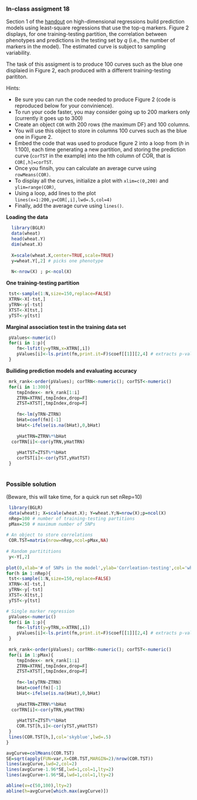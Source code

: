 ### In-class assigment 18

Section 1 of the [handout](https://github.com/gdlc/STAT_COMP/blob/master/HIGH_DIMENSIONAL_REGRESSION.pdf) on high-dimensional regressions build prediction models
using least-square regressions that use the top-q markers. Figure 2 displays, for one training-testing partition, the correlation between phenotypes and predictions in the testing set
by *q* (i.e., the number of markers in the model). The estimated curve is subject to sampling variability. 

The task of this assigment is to produce 100 curves such as the blue one displaied in Figure 2, each produced with a different training-testing parititon.


Hints:
   - Be sure you can run the code needed to produce Figure 2 (code is reproduced below for your convinience).
   - To run your code faster, you may consider going up to 200 markers only (currently it goes up to 300)
   - Create an object `COR` with 200 rows (the maximum DF) and 100 columns.
   - You will use this object to store in columns 100 curves such as the blue one in Figure 2.
   - Embed the code that was used to produce figure 2 into a loop from (*h* in 1:100), each time generating a new partition, and storing the prediction
   curve (`corTST` in the example) into the hth column of COR, that is `COR[,h]=corTST`.
   - Once you finsih, you can calculate an average curve using `rowMeans(COR)`.
   - To display all the curves, initialize a plot with `xlim=c(0,200)` and `ylim=range(COR)`,
   - Using a loop, add lines to the plot `lines(x=1:200,y=COR[,i],lwd=.5,col=4)`
   - Finally, add the average curve using `lines()`.
   
 
**Loading the data**
```r
  library(BGLR)
  data(wheat)
  head(wheat.Y)
  dim(wheat.X)
  
  X=scale(wheat.X,center=TRUE,scale=TRUE)
  y=wheat.Y[,2] # picks one phenotype
  
  N<-nrow(X) ; p<-ncol(X)
```

**One training-testing partition**

```r
 tst<-sample(1:N,size=150,replace=FALSE)
 XTRN<-X[-tst,]
 yTRN<-y[-tst]
 XTST<-X[tst,]
 yTST<-y[tst]
```

**Marginal association test in the training data set**

```r
 pValues<-numeric()
 for(i in 1:p){
	fm<-lsfit(y=yTRN,x=XTRN[,i])
	pValues[i]<-ls.print(fm,print.it=F)$coef[[1]][2,4] # extracts p-value, similar to lm() but a bit faster
 }
```

**Builiding prediction models and evaluating accuracy**

```r
 mrk_rank<-order(pValues); corTRN<-numeric(); corTST<-numeric()
 for(i in 1:300){	
	tmpIndex<- mrk_rank[1:i]
	ZTRN=XTRN[,tmpIndex,drop=F]
	ZTST=XTST[,tmpIndex,drop=F]
	
	fm<-lm(yTRN~ZTRN)
	bHat=coef(fm)[-1]
	bHat<-ifelse(is.na(bHat),0,bHat)
	
	yHatTRN=ZTRN%*%bHat
  corTRN[i]<-cor(yTRN,yHatTRN)
  
	yHatTST=ZTST%*%bHat
	corTST[i]<-cor(yTST,yHatTST)	
 }
 
```


### Possible solution
(Beware, this will take time, for a quick run set nRep=10)

```r
 library(BGLR)
 data(wheat); X=scale(wheat.X); Y=wheat.Y;N=nrow(X);p=ncol(X)
 nRep=100 # number of training-testing partitions
 pMax=250 # maximum number of SNPs
 
# An object to store correlations
 COR.TST=matrix(nrow=nRep,ncol=pMax,NA)
 
# Random partititions
 y<-Y[,2]
 
plot(0,xlab='# of SNPs in the model',ylab='Corrleation-testing',col='white',ylim=c(0,.6),xlim=c(0,pMax))
for(h in 1:nRep){
 tst<-sample(1:N,size=150,replace=FALSE)
 XTRN<-X[-tst,]
 yTRN<-y[-tst]
 XTST<-X[tst,]
 yTST<-y[tst]

# Single marker regression
 pValues<-numeric()
 for(i in 1:p){
    fm<-lsfit(y=yTRN,x=XTRN[,i])
    pValues[i]<-ls.print(fm,print.it=F)$coef[[1]][2,4] # extracts p-value, similar to lm() but a bit faster
 }
 
 mrk_rank<-order(pValues); corTRN<-numeric(); corTST<-numeric()
 for(i in 1:pMax){  
    tmpIndex<- mrk_rank[1:i]
    ZTRN=XTRN[,tmpIndex,drop=F]
    ZTST=XTST[,tmpIndex,drop=F]
    
    fm<-lm(yTRN~ZTRN)
    bHat=coef(fm)[-1]
    bHat<-ifelse(is.na(bHat),0,bHat)
    
    yHatTRN=ZTRN%*%bHat
  corTRN[i]<-cor(yTRN,yHatTRN)
  
    yHatTST=ZTST%*%bHat
    COR.TST[h,i]<-cor(yTST,yHatTST)
 }
 lines(COR.TST[h,],col='skyblue',lwd=.5)
}

avgCurve=colMeans(COR.TST)
SE=sqrt(apply(FUN=var,X=COR.TST,MARGIN=2)/nrow(COR.TST))
lines(avgCurve,lwd=2,col=2)
lines(avgCurve-1.96*SE,lwd=1,col=1,lty=2)
lines(avgCurve+1.96*SE,lwd=1,col=1,lty=2)

abline(v=c(50,100),lty=2)
abline(h=avgCurve[which.max(avgCurve)])

```
   
